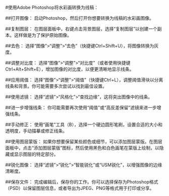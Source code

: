 #使用Adobe Photoshop将水彩画转换为线稿：

##打开图像：
启动Photoshop，然后打开你想要转换为线稿的水彩画图像。

##复制图层：
在图层面板中，右键点击背景图层，选择“复制图层”以创建一个副本。这样做是为了保护原始图像。

##去色：
选择“图像”>“调整”>“去色”（快捷键Ctrl+Shift+U），将图像转换为灰度。

##调整对比度：
选择“图像”>“调整”>“对比度”（或者使用快捷键Ctrl+Alt+Shift+E），增加图像的对比度，以便更清晰地显示线条。

##应用阈值：
选择“图像”>“调整”>“阈值”（快捷键Ctrl+L），调整阈值滑块以分离线条和背景。你可能需要多次尝试以找到最佳设置。

##使用滤镜：
选择“滤镜”>“风格化”>“查找边缘”，这将突出图像中的线条。

##进一步增强线条：
你可能需要再次使用“阈值”或“高反差保留”滤镜来进一步增强线条。

##手动修正：
使用“画笔”工具（B），选择一个硬边圆形笔刷，设置合适的大小和透明度，手动描摹或修正线条。

##使用图层蒙版：
如果你想要保留某些颜色或细节，可以添加图层蒙版。在图层面板中，点击“添加图层蒙版”图标，然后使用黑色和白色画笔在蒙版上绘制，以隐藏或显示图层的特定部分。

##锐化图像：
选择“滤镜”>“锐化”>“智能锐化”或“USM锐化”，以增强图像的边缘清晰度。

##保存文件：
完成编辑后，保存你的工作。你可以选择保存为Photoshop格式（PSD）以保留图层信息，或者导出为JPEG、PNG等格式用于打印或分享。
